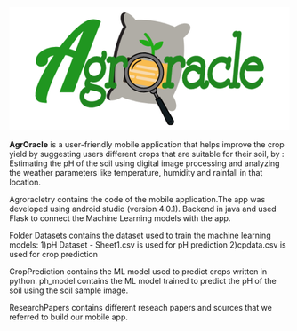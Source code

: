

![](images/agroracleLogo.png)

**AgrOracle** is a user-friendly mobile application that helps improve the crop yield by suggesting users different crops that are suitable for their soil, by : 
Estimating the pH of the soil using digital image processing and analyzing the weather parameters like temperature, humidity and rainfall in that location. 



Agroracletry contains the code of the mobile application.The app was developed using android studio (version 4.0.1).
Backend in java and used Flask to connect the Machine Learning models with the app.

Folder Datasets contains the dataset used to train the machine learning models:
1)pH Dataset - Sheet1.csv is used for pH prediction 
2)cpdata.csv is used for crop prediction

CropPrediction contains the ML model used to predict crops written in python.
ph_model contains the ML model trained to predict the pH of the soil using the soil sample image.

ResearchPapers contains different reseach papers and sources that we referred to build our mobile app.


